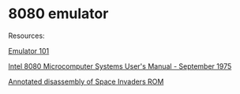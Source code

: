 # 8080 emulator

Resources:

[Emulator 101](http://emulator101.com/)

[Intel 8080 Microcomputer Systems User's Manual - September 1975](http://bitsavers.trailing-edge.com/components/intel/MCS80/98-153B_Intel_8080_Microcomputer_Systems_Users_Manual_197509.pdf)

[Annotated disassembly of Space Invaders ROM](https://www.computerarcheology.com/Arcade/SpaceInvaders/Code.html)
